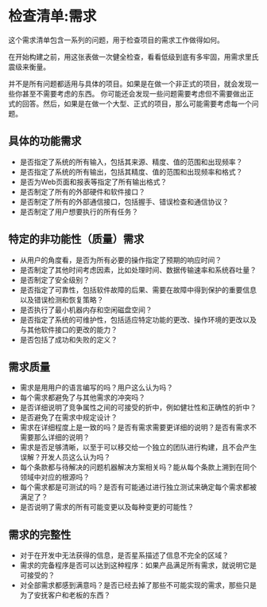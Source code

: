 # 检查清单:需求

这个需求清单包含一系列的问题，用于检查项目的需求工作做得如何。

在开始构建之前，用这张表做一次健全检查，看看低级到底有多牢固，用需求里氏震级来衡量。

并不是所有问题都适用与具体的项目。如果是在做一个非正式的项目，就会发现一些你甚至不需要考虑的东西。
你可能还会发现一些问题需要考虑但不需要做出正式的回答。然后，如果是在做一个大型、正式的项目，那么可能需要考虑每一个问题。


## 具体的功能需求

+ 是否指定了系统的所有输入，包括其来源、精度、值的范围和出现频率？
+ 是否指定了系统的所有输出，包括其精度、值的范围和出现频率和格式？
+ 是否为Web页面和报表等指定了所有输出格式？
+ 是否制定了所有的外部硬件和软件接口？
+ 是否制定了所有的外部通信接口，包括握手、错误检查和通信协议？
+ 是否制定了用户想要执行的所有任务？



## 特定的非功能性（质量）需求
+ 从用户的角度看，是否为所有必要的操作指定了预期的响应时间？
+ 是否制定了其他时间考虑因素，比如处理时间、数据传输速率和系统吞吐量？
+ 是否制定了安全级别？
+ 是否指定了可靠性，包括软件故障的后果、需要在故障中得到保护的重要信息以及错误检测和恢复策略？
+ 是否执行了最小机器内存和空闲磁盘空间？
+ 是否指定了系统的可维护性，包括适应特定功能的更改、操作环境的更改以及与其他软件接口的更改的能力？
+ 是否包括了成功和失败的定义？


## 需求质量
+ 需求是用用户的语言编写的吗？用户这么认为吗？ 
+ 每个需求都避免了与其他需求的冲突吗？
+ 是否详细说明了竞争属性之间的可接受的折中，例如健壮性和正确性的折中？
+ 是否避免了在需求中规定设计？
+ 需求在详细程度上是一致的吗？是否有需求需要更详细的说明？是否有需求不需要那么详细的说明？
+ 需求是否足够清晰，以至于可以移交给一个独立的团队进行构建，且不会产生误解？开发人员这么认为吗？
+ 每个条款都与待解决的问题机器解决方案相关吗？能从每个条款上溯到在同个领域中对应的根源吗？
+ 每个需求都是可测试的吗？是否有可能通过进行独立测试来确定每个需求都被满足了？
+ 是否说明了需求的所有可能变更以及每种变更的可能性？

## 需求的完整性
+ 对于在开发中无法获得的信息，是否星系描述了信息不完全的区域？
+ 需求的完备程序是否可以达到这种程序：如果产品满足所有需求，就说明它是可接受的？
+ 对全部需求都感到满意吗？是否已经去掉了那些不可能实现的需求，那些只是为了安抚客户和老板的东西？